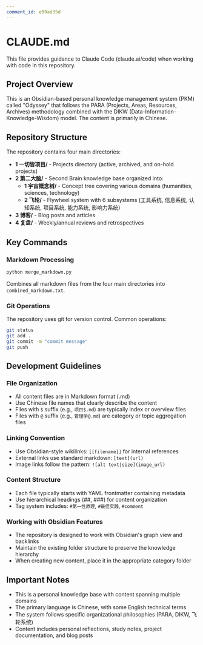 ```yaml
---
comment_id: e99ad35d
---
```


# CLAUDE.md

This file provides guidance to Claude Code (claude.ai/code) when working with code in this repository.

## Project Overview

This is an Obsidian-based personal knowledge management system (PKM) called "Odyssey" that follows the PARA (Projects, Areas, Resources, Archives) methodology combined with the DIKW (Data-Information-Knowledge-Wisdom) model. The content is primarily in Chinese.

## Repository Structure

The repository contains four main directories:

- **1 一切皆项目/** - Projects directory (active, archived, and on-hold projects)
- **2 第二大脑/** - Second Brain knowledge base organized into:
  - **1 宇宙概念树/** - Concept tree covering various domains (humanities, sciences, technology)
  - **2 飞轮/** - Flywheel system with 6 subsystems (工具系统, 信息系统, 认知系统, 项目系统, 能力系统, 影响力系统)
- **3 博客/** - Blog posts and articles
- **4 复盘/** - Weekly/annual reviews and retrospectives

## Key Commands

### Markdown Processing
```bash
python merge_markdown.py
```
Combines all markdown files from the four main directories into `combined_markdown.txt`.

### Git Operations
The repository uses git for version control. Common operations:
```bash
git status
git add .
git commit -m "commit message"
git push
```

## Development Guidelines

### File Organization
- All content files are in Markdown format (.md)
- Use Chinese file names that clearly describe the content
- Files with `$` suffix (e.g., `项目$.md`) are typically index or overview files
- Files with `@` suffix (e.g., `管理学@.md`) are category or topic aggregation files

### Linking Convention
- Use Obsidian-style wikilinks: `[[filename]]` for internal references
- External links use standard markdown: `[text](url)`
- Image links follow the pattern: `![alt text|size](image_url)`

### Content Structure
- Each file typically starts with YAML frontmatter containing metadata
- Use hierarchical headings (##, ###) for content organization
- Tag system includes: `#第一性原理`, `#最佳实践`, `#comment`

### Working with Obsidian Features
- The repository is designed to work with Obsidian's graph view and backlinks
- Maintain the existing folder structure to preserve the knowledge hierarchy
- When creating new content, place it in the appropriate category folder

## Important Notes

- This is a personal knowledge base with content spanning multiple domains
- The primary language is Chinese, with some English technical terms
- The system follows specific organizational philosophies (PARA, DIKW, 飞轮系统)
- Content includes personal reflections, study notes, project documentation, and blog posts
